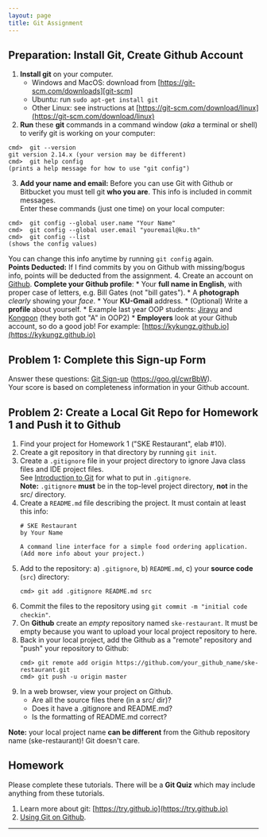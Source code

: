 ```yaml
---
layout: page
title: Git Assignment
---
```


## Preparation: Install Git, Create Github Account

1. **Install git** on your computer.
    * Windows and MacOS: download from [https://git-scm.com/downloads][git-scm]
    * Ubuntu: run `sudo apt-get install git`
    * Other Linux: see instructions at [https://git-scm.com/download/linux](https://git-scm.com/download/linux)
2. **Run** these **git** commands in a command window (*aka* a terminal or shell) to verify git is working on your computer:
```shell
cmd>  git --version
git version 2.14.x (your version may be different)
cmd>  git help config
(prints a help message for how to use "git config")
```
3. **Add your name and email:** Before you can use Git with Github or Bitbucket you must tell git **who you are**. This info is included in commit messages.  
Enter these commands (just one time) on your local computer:
```shell
cmd>  git config --global user.name "Your Name"
cmd>  git config --global user.email "youremail@ku.th"
cmd>  git config --list
(shows the config values)
```
You can change this info anytime by running `git config` again.    
**Points Deducted:** If I find commits by you on Github with missing/bogus info, points will be deducted from the assignment.
4. Create an account on [Github](https://github.com). **Complete your Github profile**:
    * Your **full name in English**, with proper case of letters, e.g. Bill Gates (not "bill gates").
    * A **photograph** *clearly* showing your *face*.
    * Your **KU-Gmail** address.
    * (Optional) Write a **profile** about yourself.
    * Example last year OOP students: [Jirayu](https://github.com/JirayuL) and [Kongpon](https://github.com/kykungz) (they both got "A" in OOP2)
    * **Employers** look at your Github account, so do a good job! For example: [https://kykungz.github.io](https://kykungz.github.io)

## Problem 1: Complete this Sign-up Form

Answer these questions: [Git Sign-up](https://goo.gl/cwrBbW) (https://goo.gl/cwrBbW).    
Your score is based on completeness information in your Github account.

## Problem 2: Create a Local Git Repo for Homework 1 and Push it to Github

1. Find your project for Homework 1 ("SKE Restaurant", elab #10).
2. Create a git repository in that directory by running `git init`.
3. Create a `.gitignore` file in your project directory to ignore Java class files and IDE project files.     
    See [Introduction to Git](intro-git) for what to put in `.gitignore`.   
    **Note:** `.gitignore` **must** be in the top-level project directory, **not** in the src/ directory.
4. Create a `README.md` file describing the project. It must contain at least this info:
    ```
    # SKE Restaurant
    by Your Name

    A command line interface for a simple food ordering application.
    (Add more info about your project.)
    ```
5. Add to the repository: a) `.gitignore`, b) `README.md`, c) your **source code** (`src`) directory:
    ```shell
    cmd> git add .gitignore README.md src
    ```
5. Commit the files to the repository using `git commit -m "initial code checkin"`.
6. On **Github** create an *empty* repository named `ske-restaurant`.  It must be empty because you want to upload your local project repository to here.
7. Back in your local project, add the Github as a "remote" repository and "push" your repository to Github:
    ```shell
    cmd> git remote add origin https://github.com/your_github_name/ske-restaurant.git
    cmd> git push -u origin master
    ```
8. In a web browser, view your project on Github.
    * Are all the source files there (in a src/ dir)?
    * Does it have a .gitignore and README.md?
    * Is the formatting of README.md correct?

**Note:** your local project name **can be different** from the Github repository name (ske-restaurant)!  Git doesn't care.


## Homework

Please complete these tutorials. There will be a **Git Quiz** which may include anything from these tutorials.

1. Learn more about git: [https://try.github.io](https://try.github.io)
2. [Using Git on Github](https://guides.github.com/activities/hello-world/).

---
[git-scm]: https://git-scm.com/downloads 
